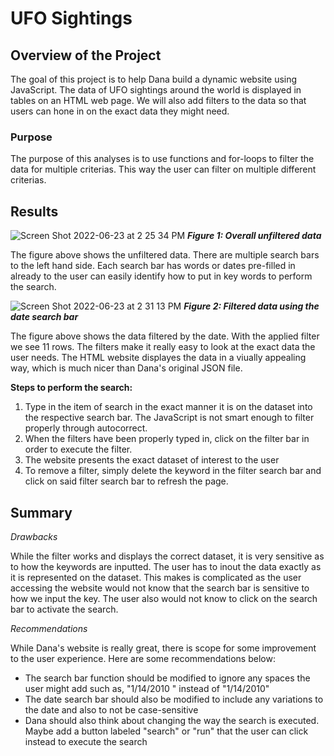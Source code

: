 # UFO Sightings
## Overview of the Project
The goal of this project is to help Dana build a dynamic website using JavaScript. The data of UFO sightings around the world is displayed in tables on an HTML web page. We will also add filters to the data so that users can hone in on the exact data they might need.
### Purpose
The purpose of this analyses is to use functions and for-loops to filter the data for multiple criterias. This way the user can filter on multiple different criterias.
## Results
![Screen Shot 2022-06-23 at 2 25 34 PM](https://user-images.githubusercontent.com/102441140/175405125-fedba1b0-6bc3-475f-a84d-fc6b00a7a968.png)
***Figure 1: Overall unfiltered data***

The figure above shows the unfiltered data. There are multiple search bars to the left hand side. Each search bar has words or dates pre-filled in already to the user can easily identify how to put in key words to perform the search. 

![Screen Shot 2022-06-23 at 2 31 13 PM](https://user-images.githubusercontent.com/102441140/175405873-52c4fd67-1090-4304-a411-a0d3d54be845.png)
***Figure 2: Filtered data using the date search bar***

The figure above shows the data filtered by the date. With the applied filter we see 11 rows. The filters make it really easy to look at the exact data the user needs. The HTML website displayes the data in a viually appealing way, which is much nicer than Dana's original JSON file.

**Steps to perform the search:**

1. Type in the item of search in the exact manner it is on the dataset into the respective search bar. The JavaScript is not smart enough to filter properly through autocorrect.
2. When the filters have been properly typed in, click on the filter bar in order to execute the filter.
3. The website presents the exact dataset of interest to the user
4. To remove a filter, simply delete the keyword in the filter search bar and click on said filter search bar to refresh the page. 

## Summary

*Drawbacks*

While the filter works and displays the correct dataset, it is very sensitive as to how the keywords are inputted. The user has to inout the data exactly as it is represented on the dataset. This makes is complicated as the user accessing the website would not know that the search bar is sensitive to how we input the key. The user also would not know to click on the search bar to activate the search. 

*Recommendations*

While Dana's website is really great, there is scope for some improvement to the user experience. Here are some recommendations below:
- The search bar function should be modified to ignore any spaces the user might add such as, "1/14/2010 " instead of "1/14/2010"
- The date search bar should also be modified to include any variations to the date and also to not be case-sensitive
- Dana should also think about changing the way the search is executed. Maybe add a button labeled "search" or "run" that the user can click instead to execute the search
